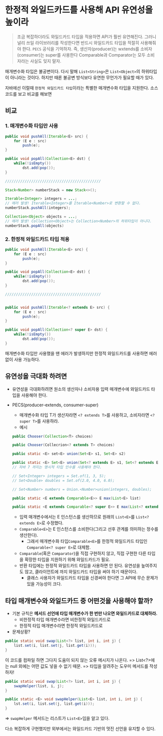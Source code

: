 # 한정적 와일드카드를 사용해 API 유연성을 높이라
> 조금 복잡하더라도 와일드카드 타입을 적용하면 API가 훨씬 유연해진다. 그러니 널리 쓰일 라이브러리를 작성한다면 반드시 와일드카드 타입을 적절히 사용해줘야 한다. `PECS` 공식을 기억하자. 즉, 생산자(producer)는 wxtends를 소비자(consumer)는 super를 사용한다 Comparable과 Comparator는 모두 소비자라는 사실도 잊지 말자.

매개변수화 타입은 불공변이다. 다시 말해 `List<String>`은 `List<Object>`의 하위타입이 아니라는 것이다. 하지만 때론 불공변 방식보다 유연한 무언가가 필요할 때가 있다. 

자바에선 이럴때 `한정적 와일드카드 타입`이라는 특별한 매개변수화 타입을 지원한다. 소스코드를 보고 비교를 해보면
## 비교
### 1. 매개변수화 타입만 사용
```java
public void pushAll(Iterable<E> src) {
    for (E e : src)
        push(e);
}

public void popAll(Collection<E> dst) {
    while(!isEmpty())
        dst.add(pop());
}

////////////////////////////////////////////

Stack<Number> numberStack = new Stack<>();

Iterable<Integer> integers = ...;
// 에러 발생! Iterable<Integer>를 Iterable<Number>로 변환할 수 없다.
numberStack.pushAll(integers);

Collection<Object> objects = ...;
// 에러 발생! Collection<Object>는 Collection<Number>의 하위타입이 아니다.
numberStack.popAll(objects)
```
### 2. 한정적 와일드카드 타입 적용
```java
public void pushAll(Iterable<E> src) {
    for (E e : src)
        push(e);
}

public void popAll(Collection<E> dst) {
    while(!isEmpty())
        dst.add(pop());
}

////////////////////////////////////////////


public void pushAll(Iterable<? extends E> src) {
    for (E e : src)
        push(e);
}

public void popAll(Collection<? super E> dst) {
    while(!isEmpty())
        dst.add(pop());
}
```

매개변수화 타입만 사용했을 땐 에러가 발생하지만 한정적 와일드카드를 사용하면 에러 없이 사용 가능하다.

## 유연성을 극대화 하려면 
* 유연성을 극대화하려면 원소의 생산자나 소비자용 입력 매개변수에 와일드카드 타입을 사용해야 한다.
* PECS(producer-extends, consumer-super)
    * 매개변수화 타입 T가 생산자라면 `<? extends T>`를 사용하고, 소비자라면 `<? super T>`를 사용하라. 
    * 예시
    ```java
    public Chooser(Collection<T> choices)

    public Chooser(Collecrion<? extends T> choices)
    ```

    ```java
    public static <E> set<E> union(Set<E> s1, Set<E> s2)

    public static <E> Set<E> union(Set<? extends E> s1, Set<? extends E> s2)
    // 자바 7 까지는 명시적 타입 인수를 사용해야 한다.
    
    // Set<Integer> integers = Set.of(1, 3, 5);
    // Set<Double> doubles = Set.of(2.0, 4.0, 6.0);

    // Set<Number> numbers = Union.<Number>union(integers, doubles);
    ```

    ```java
    public static <E extends Comparable<E>> E max(List<E> list)

    public static <E extends Comparable<? super E>> E max(List<? extends E> list)
    ```
    * 입력 매개변수에서는 E 인스턴스를 생산하므로 원래의 `List<E>`를 `List<? extends E>`로 수정했다.
    * `Comparable<E>`는 E 인스턴스를 소비한다(그리고 선후 관계를 의미하는 정수를 생산한다).
        * 그래서 매개변수화 타입`Comparable<E>`를 한정적 와일드카드 타입인 `Comparable<? super E>`로 대체함.
    * `Comparable`(혹은 `Comparator`)을 직접 구현하지 않고, 직접 구현한 다른 타입을 확장한 타입을 지원하기 위해 와일드카드가 필요.
    * 반환 타입에는 한정적 와일드카드 타입을 사용하면 안 된다. 유연성을 높여주지도 않고, 클라이언트에 까지 와일드카드 타입을 써야 하기 때문이다.
        * 클래스 사용자가 와일드카드 타입을 신경써야 한다면 그 API에 무슨 문제가 있을 가능성이 크다.
## 타입 매개변수와 와일드카드 중 어떤것을 사용해야 할까?
* 기본 규칙은 **메서드 선언에 타입 매개변수가 한 번만 나오면 와일드카드로 대체하라.**
    * 비한정적 타입 매개변수라면 비한정적 와일드카드로
    * 한정적 타입 매개변수라면 한정적 와일드카드로
* 문제상황?
```java
public static void swap(List<?> list, int i, int j) {
    list.set(i, list.set(j, list.get(i)));
}
```
이 코드를 컴파일 하면 그다지 도움이 되지 않는 오류 메시지가 나온다.
=> List<?>에는 null 외에는 어떤 값도 넣을 수 없기 때문.
=> 타입을 알려주는 도우미 메서드를 작성하자!
```java
public static void swap(List<?> list, int i, int j) {
    swapHelper(list, i, j);
}

public static <E> void swapHelper(List<E> list, int i, int j) {
    lst.set(i, list.set(j, list.get(i)));
}
```
=> `swapHelper` 메서드는 리스트가 `List<E>`임을 알고 있다. 

다소 복잡하게 구현했지만 외부에서는 와일드카드 기반의 멋진 선언을 유지할 수 있다.